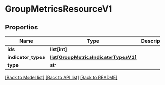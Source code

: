 # GroupMetricsResourceV1

## Properties
Name | Type | Description | Notes
------------ | ------------- | ------------- | -------------
**ids** | **list[int]** |  | [optional] 
**indicator_types** | [**list[GroupMetricsIndicatorTypesV1]**](GroupMetricsIndicatorTypesV1.md) |  | 
**type** | **str** |  | 

[[Back to Model list]](../README.md#documentation-for-models) [[Back to API list]](../README.md#documentation-for-api-endpoints) [[Back to README]](../README.md)



